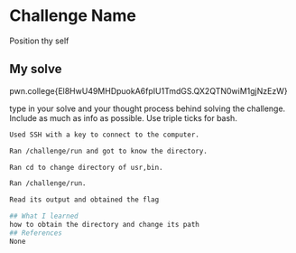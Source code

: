 # Challenge Name
Position thy self

## My solve
pwn.college{El8HwU49MHDpuokA6fpIU1TmdGS.QX2QTN0wiM1gjNzEzW}

type in your solve and your thought process behind solving the challenge. Include as much as info as possible. Use triple ticks for bash.
```bash
Used SSH with a key to connect to the computer.

Ran /challenge/run and got to know the directory.

Ran cd to change directory of usr,bin.

Ran /challenge/run.

Read its output and obtained the flag

## What I learned
how to obtain the directory and change its path
## References 
None